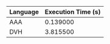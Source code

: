 | Language | Execution Time (s) |
|-----------|---------------------|
| AAA | 0.139000 |
| DVH | 3.815500 |
